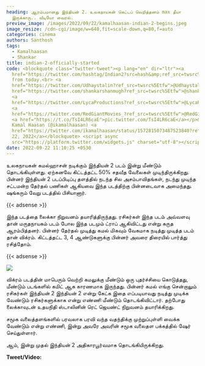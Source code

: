 ```yaml
---
heading: ஆரம்பமானது இந்தியன் 2. உலகநாயகன் கெட்டப் வெறித்தனம் max தீயா
  இருக்காரு.. வீடியோ வைரல்.
preview_image: /images/2022/09/22/kamalhaasan-indian-2-begins.jpeg
image_resize: /cdn-cgi/image/w=640,fit=scale-down,q=80,f=auto
categories: cinema
authors: Santhosh
tags:
  - Kamalhaasan
  - Shankar
title: indian-2-officially-started
code: <blockquote class="twitter-tweet"><p lang="en" dir="ltr"><a
  href="https://twitter.com/hashtag/Indian2?src=hash&amp;ref_src=twsrc%5Etfw">#Indian2</a>
  from today.<br> <a
  href="https://twitter.com/Udhaystalin?ref_src=twsrc%5Etfw">@Udhaystalin</a> <a
  href="https://twitter.com/shankarshanmugh?ref_src=twsrc%5Etfw">@shankarshanmugh</a>
  <a
  href="https://twitter.com/LycaProductions?ref_src=twsrc%5Etfw">@LycaProductions</a>
  <a
  href="https://twitter.com/RedGiantMovies_?ref_src=twsrc%5Etfw">@RedGiantMovies_</a>
  <a href="https://t.co/TsI4LR6caE">pic.twitter.com/TsI4LR6caE</a></p>&mdash;
  Kamal Haasan (@ikamalhaasan) <a
  href="https://twitter.com/ikamalhaasan/status/1572815073487523840?ref_src=twsrc%5Etfw">September
  22, 2022</a></blockquote> <script async
  src="https://platform.twitter.com/widgets.js" charset="utf-8"></script>
date: 2022-09-22 11:10:25 +0530
---
```

உலகநாயகன் கமல்ஹாசன் நடிக்கும் இந்தியன் 2 படம் இன்று மீண்டும் தொடங்கியுள்ளது. ஏற்கனவே கிட்டத்தட்ட 50% சதவீத வேலைகள் முடிந்திருக்கிறது. பின்னர் இந்தியன் 2 படப்பிடிப்பு தளத்தில் நடந்த சில அசம்பாவிதங்கள், நடந்து முடிந்த சட்டமன்ற தேர்தல் பணிகள் ஆகியவை இந்த படத்திற்கு பின்னடைவாக அமைந்தது. ஷங்கரும் வேறு படத்தில் பிசியானார்.

{{< adsense >}}

இந்த படத்தை லைக்கா நிறுவனம் தயாரித்திருந்தது. ரசிகர்கள் இந்த படம் அவ்வளவு தான் மருதநாயகம் படம் போல இந்த படமும் ட்ராப் ஆகிவிட்டது என்று கருத ஆரம்பித்தனர். பின்னர் தேர்தல் முடித்து கமல் மிகவும் வேகமாக நடித்து முடித்த படம் தான் விக்ரம். கிட்டத்தட்ட 3, 4 ஆண்டுகளுக்கு பின்னர் அவரை திரையில் பார்த்து ரசித்தோம்.

{{< adsense >}}

![](/images/2022/09/22/kamalhaasan-indian-2-begins-3.jpeg)

விக்ரம் படத்தின் மாபெரும் வெற்றி கமலுக்கு மீண்டும் ஒரு புதர்ச்சியை கொடுத்தது, மீண்டும் படங்களில் கமிட் ஆக காரணமாக இருந்தது. பின்னர் கமல் எங்கு சென்றாலும் ரசிகர்கள் இந்தியன் 2 இந்தியன் 2 என்று கேட்க இதை எப்படியாவது நடித்து முடிக்க வேண்டும் ரசிகர்களுக்காக என்று எண்ணி மீண்டும் தொடங்கிவிட்டார். தற்போது லைக்காவுடன் உதயநிதி ஸ்டாலினின் ரெட் ஜெயண்ட் நிறுவனம் தயாரிக்கிறது.

சமூக வலைத்தளங்களில் பரவலாக பரவி வந்த வதந்திக்கு முற்றுப்புள்ளி வைக்க வேண்டும் என்று எண்ணி, இன்று அவரே அவரின் சமூக வலைதள பக்கத்தில் ஷேர் செய்துள்ளார். 

ஆம், இன்று முதல் இந்தியன் 2 அதிகாரபூர்வமாக தொடங்கியிருக்கிறது. 

**Tweet/Video:**
